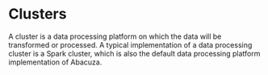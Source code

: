 # Clusters
A cluster is a data processing platform on which the data will be transformed or processed. A typical implementation of a data processing cluster is a Spark cluster, which is also the default data processing platform implementation of Abacuza.
